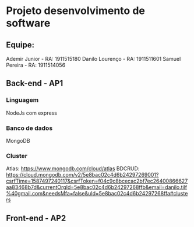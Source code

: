 # Projeto desenvolvimento de software

## Equipe:
Ademir Junior - RA: 1911515180
Danilo Lourenço - RA: 1911511601
Samuel Pereira - RA: 1911514056

## Back-end - AP1
### Linguagem
NodeJs com express

### Banco de dados
MongoDB

### Cluster
Atlas: https://www.mongodb.com/cloud/atlas
BDCRUD: https://cloud.mongodb.com/v2/5e8bac02c4d6b24297269001?csrfTime=1587497240117&csrfToken=f04c9c8bcecac2bf7ec26400866627aa83468b7d&currentOrgId=5e8bac02c4d6b24297268ffb&email=danilo.tilf%40gmail.com&needsMfa=false&uId=5e8bac02c4d6b24297268ffa#clusters

## Front-end - AP2

